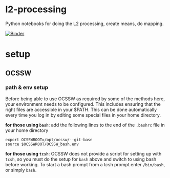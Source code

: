 # l2-processing
Python notebooks for doing the L2 processing, create means, do mapping.

[![Binder](https://mybinder.org/badge_logo.svg)](https://mybinder.org/v2/gh/USF-IMARS/l2-processing/main)


# setup
## OCSSW
### path & env setup
Before being able to use OCSSW as required by some of the methods here, your environment needs to be configured. This includes ensuring that the right files are accessible in your $PATH. This can be done automatically every time you log in by editing some special files in your home directory.

**for those using `bash`**:
add the following lines to the end of the `.bashrc` file in your home directory
```
export OCSSWROOT=/opt/ocssw/--git-base
source $OCSSWROOT/OCSSW_bash.env
```

**for those using `tcsh`**:
OCSSW does not provide a script for setting up with `tcsh`, so you must do the setup for `bash` above and switch to using bash before working.
To start a bash prompt from a tcsh prompt enter `/bin/bash`, or simply `bash`.
